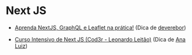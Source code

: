 # Next JS

- [Aprenda NextJS, GraphQL e Leaflet na prática!](https://www.youtube.com/playlist?list=PLlAbYrWSYTiPlXj6USip_lCPzONUATJbE)
  (Dica de [deverebor](https://github.com/deverebor))

- [Curso Intensivo de Next JS (Cod3r - Leonardo Leitão)](https://www.cod3r.com.br/courses/curso-intensivo-next-react) (Dica de [Ana Luiz](https://github.com/acluiz))